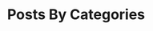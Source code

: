 ---
title: "Posts By Categories"
layout: "categories"
permalink: "/categories/"
author_profile: "false"
entries_layout: grid
---